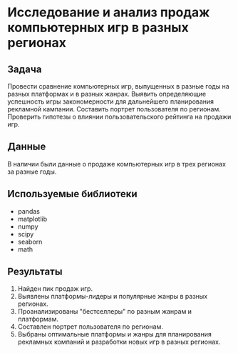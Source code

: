  # Исследование и анализ продаж компьютерных игр в разных регионах

## Задача
Провести сравнение компьютерных игр, выпущенных в разные годы на разных платформах и в разных жанрах. Выявить определяющие успешность игры закономерности для дальнейшего планирования рекламной кампании. Составить портрет пользователя по регионам. Проверить гипотезы о влиянии пользовательского рейтинга на продажи игр.

## Данные
В наличии были данные о продаже компьютерных игр в трех регионах за разные годы.

## Используемые библиотеки
- pandas
- matplotlib
- numpy
- scipy
- seaborn
- math

## Результаты
1. Найден пик продаж игр.
2. Выявлены платформы-лидеры и популярные жанры в разных регионах.
3. Проанализированы "бестселлеры" по разным жанрам и платформам.
4. Составлен портрет пользователя по регионам.
5. Выбраны оптимальные платформы и жанры для планирования рекламных компаний и разработки новых игр в разных регионах.